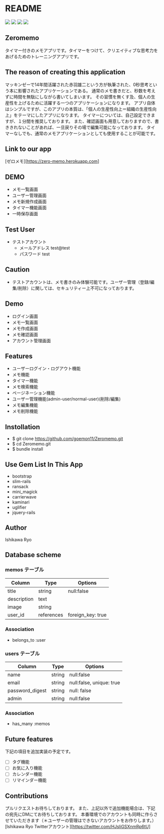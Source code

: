 # README
<img src="https://img.shields.io/badge/ruby-2.6.5-green.svg?longCache=true"> <img src="https://img.shields.io/badge/-heroku-yellow.svg?longCache=true"> <img src="https://img.shields.io/badge/PostgreSQL-12.3-orange.svg?longCache=true"> <img src="https://img.shields.io/badge/-jquery-blue.svg?longCache=true">

## Zeromemo
タイマー付きのメモアプリです。タイマーをつけて、クリエイティブな思考力をあげるためのトレーニングアプリです。

## The reason of creating this application
マッキンゼーで14年間活躍された赤羽雄二という方が執筆された、0秒思考という本に影響されたアプリケーションである。
通常のメモ書きだと、秒数を考えずに時間を無駄にしながら書いてしまいます。
その習慣を無くす及、個人の生産性を上げるために活躍する一つのアプリケーションになります。
アプリ自体はシンプルですが、このアプリの本質は、「個人の生産性向上＝組織の生産性向上」をテーマにしたアプリになります。
タイマーについては、自己設定できますが、１分間を推奨しております。
また、確認画面も用意しておりますので、書ききれないことがあれば、一旦戻りその場で編集可能になっております。
タイマーなしでも、通常のメモアプリケーションとしても使用することが可能です。

## Link to our app
[ゼロメモ][https://zero-memo.herokuapp.com]

## DEMO
- メモ一覧画面
- ユーザー管理画面
- メモ新規作成画面
- タイマー機能画面
- 一時保存画面


## Test User
* テストアカウント
  * メールアドレス test@test
  * パスワード test

## Caution
- テストアカウントは、メモ書きのみ体験可能です。ユーザー管理（登録/編集/削除）に関しては、セキュリティー上不可になっております。

## Demo
- ログイン画面
- メモ一覧画面
- メモ作成画面
- メモ確認画面
- アカウント管理画面


## Features
- ユーザーログイン・ログアウト機能
- メモ機能
- タイマー機能
- メモ検索機能
- ページネーション機能
- ユーザー管理機能(admin-user/normal-user)(削除/編集)
- メモ編集機能
- メモ削除機能

## Instollation
- $ git clone https://github.com/goemon11/Zeromemo.git
- $ cd Zeromemo.git
- $ bundle install

## Use Gem List In This App
- bootstrap
- slim-rails
- ransack
- mini_magick
- carrierwave
- kaminari
- uglifier
- jquery-rails

## Author
Ishikawa Ryo


## Database scheme

### memos テーブル
|Column|Type|Options|
|------|----|-------|
|title|string|null:false|
|description|text|
|image|string|
|user_id|references|foreign_key: true|

### Association
- belongs_to :user


### users テーブル
|Column|Type|Options|
|------|----|-------|
|name|string|null:false|
|email|string|null:false, unique: true|
|password_digest|string|null: false|
|admin|string|null:false|

### Association
- has_many :memos

## Future features
下記の項目を追加実装の予定です。
- [ ] タグ機能
- [ ] お気に入り機能
- [ ] カレンダー機能
- [ ] リマインダー機能

## Contributions
プルリクエストお待ちしております。
また、上記以外で追加機能場合は、下記の宛先にDMにてお待ちしております。
本番環境でのアカウントも同時に作らさせていただきます（＊ユーザーの管理はできないアカウントをお作りします。）
 [Ishikawa Ryo Twitterアカウント][https://twitter.com/HJsliGSXnmRp6tU]

